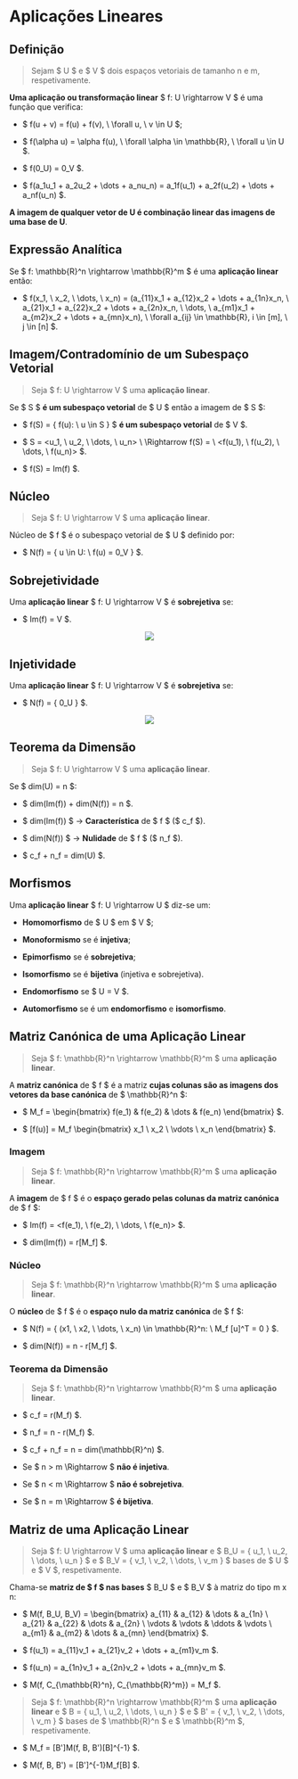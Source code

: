 # __Aplicações Lineares__

## __Definição__

> Sejam $ U $ e $ V $ dois espaços vetoriais de tamanho n e m, respetivamente. 

__Uma aplicação ou transformação linear__ $ f: U \rightarrow V $ é uma função que verifica:

* $ f(u + v) = f(u) + f(v), \ \forall u, \ v \in U $;

* $ f(\alpha u) = \alpha f(u), \ \forall \alpha \in \mathbb{R}, \ \forall u \in U $.

* $ f(0_U) = 0_V $.

* $ f(a_1u_1 + a_2u_2 + \dots + a_nu_n) = a_1f(u_1) + a_2f(u_2) + \dots + a_nf(u_n) $.

__A imagem de qualquer vetor de U é combinação linear das imagens de uma base de U__.

## __Expressão Analítica__

Se $ f: \mathbb{R}^n \rightarrow \mathbb{R}^m $ é uma __aplicação linear__ então:

* $ f(x_1, \ x_2, \ \dots, \ x_n) = (a_{11}x_1 + a_{12}x_2 + \dots + a_{1n}x_n, \ a_{21}x_1 + a_{22}x_2 + \dots + a_{2n}x_n, \ \dots, \ a_{m1}x_1 + a_{m2}x_2 + \dots + a_{mn}x_n), \ \forall a_{ij} \in \mathbb{R}, i \in [m], \ j \in [n] $.

## __Imagem/Contradomínio de um Subespaço Vetorial__

> Seja $ f: U \rightarrow V $ uma __aplicação linear__.

Se $ S $ __é um subespaço vetorial__ de $ U $ então a imagem de $ S $:

* $ f(S) = \{ f(u): \ u \in S \} $ __é um subespaço vetorial__ de $ V $.

* $ S = <u_1, \ u_2, \ \dots, \ u_n> \ \Rightarrow f(S) = \ <f(u_1), \ f(u_2), \ \dots, \ f(u_n)> $.

* $ f(S) = Im(f) $.

## __Núcleo__

> Seja $ f: U \rightarrow V $ uma __aplicação linear__.

Núcleo de $ f $ é o subespaço vetorial de $ U $ definido por:

* $ N(f) = \{ u \in U: \ f(u) = 0_V \} $.

## __Sobrejetividade__

Uma __aplicação linear__ $ f: U \rightarrow V $ é __sobrejetiva__ se:

* $ Im(f) = V $.

<div align=center>

![](../imgs/1.png)

</div>

## __Injetividade__

Uma __aplicação linear__ $ f: U \rightarrow V $ é __sobrejetiva__ se:

* $ N(f) = \{ 0_U \} $.

<div align=center>

![](../imgs/2.png)

</div>

## __Teorema da Dimensão__

> Seja $ f: U \rightarrow V $ uma __aplicação linear__.

Se $ dim(U) = n $:

* $ dim(Im(f)) + dim(N(f)) = n $.

* $ dim(Im(f)) $ -> __Característica__ de $ f $ ($ c_f $).

* $ dim(N(f)) $ -> __Nulidade__ de $ f $ ($ n_f $).

* $ c_f + n_f = dim(U) $.

## __Morfismos__

Uma __aplicação linear__ $ f: U \rightarrow U $ diz-se um:

* __Homomorfismo__ de $ U $ em $ V $;

* __Monoformismo__ se é __injetiva__;

* __Epimorfismo__ se é __sobrejetiva__;

* __Isomorfismo__ se é __bijetiva__ (injetiva e sobrejetiva).

* __Endomorfismo__ se $ U = V $.

* __Automorfismo__ se é um __endomorfismo__ e __isomorfismo__.

## __Matriz Canónica de uma Aplicação Linear__

> Seja $ f: \mathbb{R}^n \rightarrow \mathbb{R}^m $ uma __aplicação linear__.

A __matriz canónica__ de $ f $ é a matriz __cujas colunas são as imagens dos vetores da base canónica__ de $ \mathbb{R}^n $:

* $ M_f = \begin{bmatrix} f(e_1) & f(e_2) & \dots & f(e_n) \end{bmatrix} $.

* $ [f(u)] = M_f  \begin{bmatrix} x_1 \\ x_2 \\ \vdots \\ x_n \end{bmatrix} $.

### __Imagem__

> Seja $ f: \mathbb{R}^n \rightarrow \mathbb{R}^m $ uma __aplicação linear__.

A __imagem__ de $ f $ é o __espaço gerado pelas colunas da matriz canónica__ de $ f $:

* $ Im(f) = <f(e_1), \ f(e_2), \ \dots, \ f(e_n)> $.

* $ dim(Im(f)) = r[M_f] $.

### __Núcleo__

> Seja $ f: \mathbb{R}^n \rightarrow \mathbb{R}^m $ uma __aplicação linear__.

O __núcleo__ de $ f $ é o __espaço nulo da matriz canónica__ de $ f $:

* $ N(f) = \{ (x1, \ x2, \ \dots, \ x_n) \in \mathbb{R}^n: \ M_f [u]^T = 0 \} $.

* $ dim(N(f)) = n - r[M_f] $.

### __Teorema da Dimensão__

> Seja $ f: \mathbb{R}^n \rightarrow \mathbb{R}^m $ uma __aplicação linear__.

* $ c_f = r(M_f) $.

* $ n_f = n - r(M_f) $.

* $ c_f + n_f = n = dim(\mathbb{R}^n) $.

* Se $ n > m \Rightarrow $ __não é injetiva__.

* Se $ n < m \Rightarrow $ __não é sobrejetiva__.

* Se $ n = m \Rightarrow $ __é bijetiva__.

## __Matriz de uma Aplicação Linear__

> Seja $ f: U \rightarrow V $ uma __aplicação linear__ e $ B_U = \{ u_1, \ u_2, \ \dots, \ u_n \} $ e $ B_V = \{ v_1, \ v_2, \ \dots, \ v_m \} $ bases de $ U $ e $ V $, respetivamente.

Chama-se __matriz de $ f $ nas bases__ $ B_U $ e $ B_V $ à matriz do tipo m x n:

* $ M(f, B_U, B_V) = \begin{bmatrix} a_{11} & a_{12} & \dots & a_{1n} \\ a_{21} & a_{22} & \dots & a_{2n} \\ \vdots & \vdots & \ddots & \vdots \\ a_{m1} & a_{m2} & \dots & a_{mn} \end{bmatrix} $.

* $ f(u_1) = a_{11}v_1 + a_{21}v_2 + \dots + a_{m1}v_m $.

* $ f(u_n) = a_{1n}v_1 + a_{2n}v_2 + \dots + a_{mn}v_m $.

* $ M(f, C_{\mathbb{R}^n}, C_{\mathbb{R}^m}) = M_f $.

> Seja $ f: \mathbb{R}^n \rightarrow \mathbb{R}^m $ uma __aplicação linear__ e $ B = \{ u_1, \ u_2, \ \dots, \ u_n \} $ e $ B' = \{ v_1, \ v_2, \ \dots, \ v_m \} $ bases de $ \mathbb{R}^n $ e $ \mathbb{R}^m $, respetivamente.

* $ M_f = [B']M(f, B, B')[B]^{-1} $.

* $ M(f, B, B') = [B']^{-1}M_f[B] $.